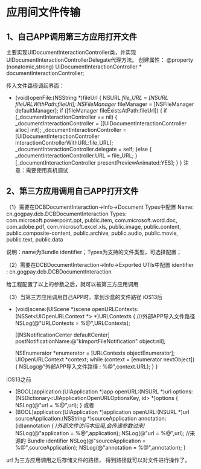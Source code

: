 #  应用间文件传输
## 1、自己APP调用第三方应用打开文件

主要实现UIDocumentInteractionController类，并实现UIDocumentInteractionControllerDelegate代理方法。
创建属性：
@property (nonatomic,strong) UIDocumentInteractionController * documentInteractionController;

传入文件路径调起界面：
- (void)openFile:(NSString *)fileUrl {
    NSURL *file_URL = [NSURL fileURLWithPath:fileUrl];
    NSFileManager* fileManager = [NSFileManager defaultManager];
    if ([fileManager fileExistsAtPath:fileUrl]) {
       if (_documentInteractionController == nil) {
           _documentInteractionController = [[UIDocumentInteractionController alloc] init];
           _documentInteractionController = [UIDocumentInteractionController interactionControllerWithURL:file_URL];
           _documentInteractionController.delegate = self;
       }else {
           _documentInteractionController.URL = file_URL;
       }
       [_documentInteractionController presentPreviewAnimated:YES];
    }
}
注意：需要使用真机调试




## 2、第三方应用调用自己APP打开文件
（1）需要在DCBDocumentInteraction->Info->Document Types中配置
Name: cn.gogpay.dcb.DCBDocumentInteraction
Types: com.microsoft.powerpoint.ppt, public.item, com.microsoft.word.doc, com.adobe.pdf, com.microsoft.excel.xls, public.image, public.content, public.composite-content, public.archive, public.audio, public.movie, public.text, public.data

说明：name为Bundle identifier；Types为支持的文件类型，可选择配置；

（2）需要在DCBDocumentInteraction->Info->Exported UTIs中配置
identifier : cn.gogpay.dcb.DCBDocumentInteraction

给工程配置了以上的参数之后，就可以被第三方应用调用

（3）当第三方应用调用自己APP时，拿到沙盒的文件路径
iOS13后
- (void)scene:(UIScene *)scene openURLContexts:(NSSet<UIOpenURLContext *> *)URLContexts {
    ///外部APP导入文件路径
    NSLog(@"URLContexts = %@",URLContexts);

    [[NSNotificationCenter defaultCenter] postNotificationName:@"kImportFileNotification" object:nil];
    
    NSEnumerator *enumerator = [URLContexts objectEnumerator];
    UIOpenURLContext *context;
    while (context = [enumerator nextObject]) {
        NSLog(@"外部APP导入文件路径 : %@",context.URL);
    }
}


iOS13之前
- (BOOL)application:(UIApplication *)app openURL:(NSURL *)url options:(NSDictionary<UIApplicationOpenURLOptionsKey, id> *)options {
NSLog(@"url = %@",url);
}
或者
- (BOOL)application:(UIApplication *)application openURL:(NSURL *)url sourceApplication:(NSString *)sourceApplication annotation:(id)annotation
{
/*外部文件访问本应用,会传递参数过来*/ 
 NSLog(@"application = %@",application);
 NSLog(@"url = %@",url);
  //来源的 Bundle identifier
 NSLog(@"sourceApplication = %@",sourceApplication);
 NSLog(@"annotation = %@",annotation);
}

url 为三方应用调用之后存储文件的路径，
得到路径就可以对文件进行操作了。











